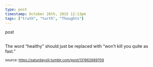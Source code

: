 ```yaml
---
type: post
timestamp: October 26th, 2015 12:13pm
tags: ["truth", "turth", "Thoughts"]
---
```

post
##  ##
                    
The word “healthy” should just be replaced with “won’t kill you quite as fast.”

                
                
                
                
                
                
                                
<small>source: https://saturdayxiii.tumblr.com/post/131962689709</small>